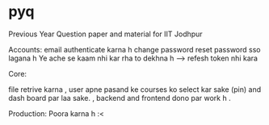 # pyq
Previous Year Question paper and material for IIT Jodhpur

Accounts:
email authenticate karna h
change password
reset password
sso lagana h
Ye ache se kaam nhi kar rha to dekhna h --> refesh token nhi kara



Core:

file retrive karna ,
user apne pasand ke courses ko select kar sake (pin) and dash board par laa sake. ,
backend and frontend dono par work h .


Production: Poora karna h :<



